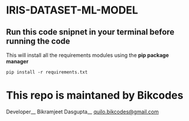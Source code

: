 # IRIS-DATASET-ML-MODEL

## Run this code snipnet in your terminal before running the code
This will install all the requirements modules using the **pip package manager**

```pip install -r requirements.txt``` 

# This repo is maintaned by Bikcodes
Developer__
Bikramjeet Dasgupta__
quilo.bikcodes@gmail.com 